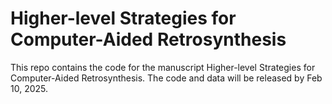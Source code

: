 # Higher-level Strategies for Computer-Aided Retrosynthesis #

This repo contains the code for the manuscript Higher-level Strategies for Computer-Aided Retrosynthesis. The code and data will be released by Feb 10, 2025. 
